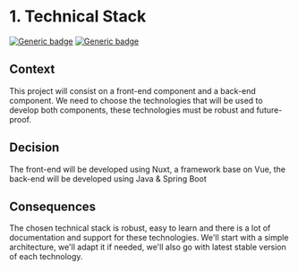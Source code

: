 # 1. Technical Stack

[![Generic badge](https://img.shields.io/badge/Date-2023/12/01-blue.svg)](https://shields.io/)
[![Generic badge](https://img.shields.io/badge/Status-Accepted-Green.svg)](https://shields.io/)

## Context

This project will consist on a front-end component and a back-end component.
We need to choose the technologies that will be used to develop both components, these technologies must be robust and
future-proof.

## Decision

The front-end will be developed using Nuxt, a framework base on Vue, the back-end will be developed using
Java & Spring Boot

## Consequences

The chosen technical stack is robust, easy to learn and there is a lot of documentation and support for these
technologies.
We'll start with a simple architecture, we'll adapt it if needed, we'll also go with latest stable version of each
technology.